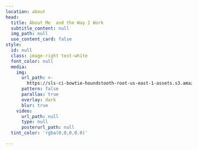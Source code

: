 ```yaml
---
location: about
head:
  title: About Me  and the Way I Work
  subtitle_content: null
  img_path: null
  use_content_card: false
style:
  id: null
  class: image-right text-white
  font_color: null
  media:
    img:
      url_path: >-
        https://sls-ci-bowtie-houndstooth-root-us-east-1-assets.s3.amazonaws.com/NickArrasate/perceptivecounseling/1645992352382-fly-d-0eHi3Ic804U-unsplash.jpg
      pattern: false
      parallax: true
      overlay: dark
      blur: true
    video:
      url_path: null
      type: null
      posterurl_path: null
  tint_color: 'rgba(0,0,0,0.0)'

---
```


